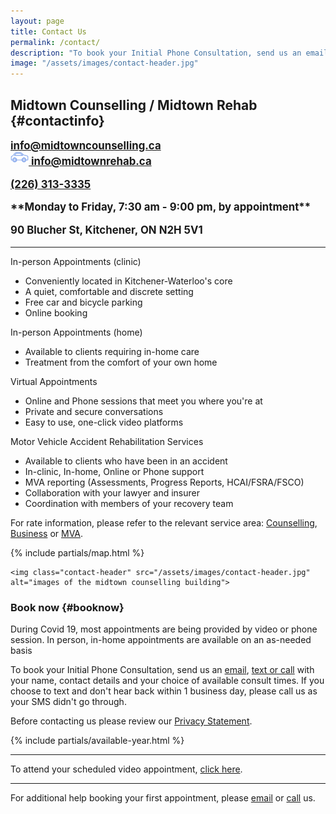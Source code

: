 ```yaml
---
layout: page
title: Contact Us
permalink: /contact/
description: "To book your Initial Phone Consultation, send us an email at info@midtowncounselling.ca or info@midtownrehab, or call or text 226-313-3335 with your name, contact details and your choice of available consult times."
image: "/assets/images/contact-header.jpg"
---
```

<div class="row">
<div class="col contact-info" markdown="1">

## Midtown Counselling / Midtown Rehab {#contactinfo}

<div style="font-size: 1.2em; font-weight: bold;">
    <p><a href="mailto:info@midtowncounselling.ca">
        info@midtowncounselling.ca
    </a><br>
    <a href="mailto:info@midtownrehab.ca">
        <img style="max-height: 1em; margin-bottom: 4px;" src="/assets/images/icons/link-car.svg" alt="Midtown Rehab logo">&nbsp;info@midtownrehab.ca
    </a></p>
    <p><a href="tel:2263133335">(226) 313-3335</a></p>
    <p>**Monday to Friday, 7:30 am - 9:00 pm, by appointment**</p>
    <p>90 Blucher St, Kitchener, ON N2H 5V1</p>
</div>

-----

In-person Appointments (clinic)
- Conveniently located in Kitchener-Waterloo's core
- A quiet, comfortable and discrete setting
- Free car and bicycle parking
- Online booking

In-person Appointments (home)
- Available to clients requiring in-home care
- Treatment from the comfort of your own home

Virtual Appointments
- Online and Phone sessions that meet you where you're at
- Private and secure conversations
- Easy to use, one-click video platforms

Motor Vehicle Accident Rehabilitation Services
- Available to clients who have been in an accident
- In-clinic, In-home, Online or Phone support
- MVA reporting (Assessments, Progress Reports, HCAI/FSRA/FSCO)
- Collaboration with your lawyer and insurer
- Coordination with members of your recovery team 

For rate information, please refer to the relevant service area: [Counselling](/services/individuals), [Business](/services/businesses) or [MVA](/rehab).

</div>
<div class="col">
    {% include partials/map.html %}

    <img class="contact-header" src="/assets/images/contact-header.jpg" alt="images of the midtown counselling building">
</div>
</div>

### Book now {#booknow}

<div class="alert">
During Covid 19, most appointments are being provided by video or phone session. In person, in-home appointments are available on an as-needed basis
</div>

To book your Initial Phone Consultation, send us an [email](mailto:info@midtowncounselling.ca), [text or call](tel:2263133335) with your name, contact details and your choice of available consult times. If you choose to text and don't hear back within 1 business day, please call us as your SMS didn't go through.

Before contacting us please review our [Privacy Statement](/privacy).

{% include partials/available-year.html %}

--------

To attend your scheduled video appointment, [click here](/session).

--------

For additional help booking your first appointment, please [email](mailto:support@midtowncounselling.ca) or [call](tel:2263133335) us.